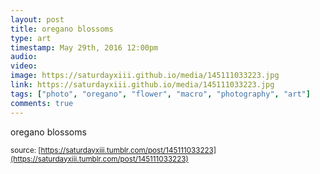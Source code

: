 ```yaml
---
layout: post
title: oregano blossoms
type: art
timestamp: May 29th, 2016 12:00pm
audio: 
video: 
image: https://saturdayxiii.github.io/media/145111033223.jpg
link: https://saturdayxiii.github.io/media/145111033223.jpg
tags: ["photo", "oregano", "flower", "macro", "photography", "art"]
comments: true
---
```

oregano blossoms
 
  
<small>source: [https://saturdayxiii.tumblr.com/post/145111033223](https://saturdayxiii.tumblr.com/post/145111033223)</small>